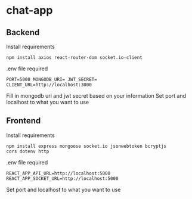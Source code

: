 # chat-app

## Backend

Install requirements 

<code>npm install axios react-router-dom socket.io-client</code>

.env file required

<code>PORT=5000
MONGODB_URI=
JWT_SECRET=
CLIENT_URL=http://localhost:3000</code>

Fill in mongodb uri and jwt secret based on your information
Set port and localhost to what you want to use 

## Frontend

Install requirements 

<code>npm install express mongoose socket.io jsonwebtoken bcryptjs cors dotenv http</code>

.env file required

<code>REACT_APP_API_URL=http://localhost:5000
REACT_APP_SOCKET_URL=http://localhost:5000</code>

Set port and localhost to what you want to use 
